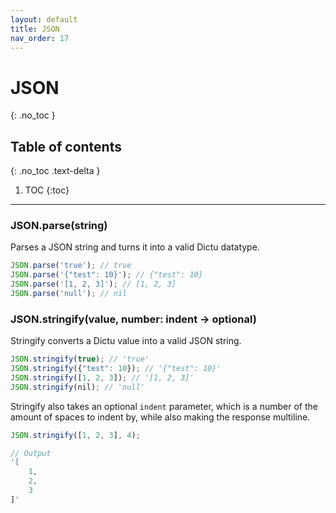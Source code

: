 ```yaml
---
layout: default
title: JSON
nav_order: 17
---
```


# JSON
{: .no_toc }

## Table of contents
{: .no_toc .text-delta }

1. TOC
{:toc}

---

### JSON.parse(string)

Parses a JSON string and turns it into a valid Dictu datatype.

```js
JSON.parse('true'); // true
JSON.parse('{"test": 10}'); // {"test": 10}
JSON.parse('[1, 2, 3]'); // [1, 2, 3]
JSON.parse('null'); // nil
```

### JSON.stringify(value, number: indent -> optional)

Stringify converts a Dictu value into a valid JSON string.

```js
JSON.stringify(true); // 'true'
JSON.stringify({"test": 10}); // '{"test": 10}'
JSON.stringify([1, 2, 3]); // '[1, 2, 3]'
JSON.stringify(nil); // 'null'
```

Stringify also takes an optional `indent` parameter, which is a number of the amount of spaces to indent by, while
also making the response multiline.
```js
JSON.stringify([1, 2, 3], 4);

// Output
'[
    1,
    2,
    3
]'
```